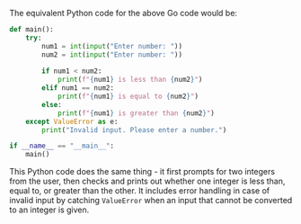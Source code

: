 The equivalent Python code for the above Go code would be:

```python
def main():
    try:
        num1 = int(input("Enter number: "))
        num2 = int(input("Enter number: "))
        
        if num1 < num2:
            print(f"{num1} is less than {num2}")
        elif num1 == num2:
            print(f"{num1} is equal to {num2}")
        else:
            print(f"{num1} is greater than {num2}")
    except ValueError as e:
        print("Invalid input. Please enter a number.")

if __name__ == "__main__":
    main()
```

This Python code does the same thing - it first prompts for two integers from the user, then checks and prints out whether one integer is less than, equal to, or greater than the other. It includes error handling in case of invalid input by catching `ValueError` when an input that cannot be converted to an integer is given.
